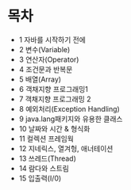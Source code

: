 # 목차

* 1 자바를 시작하기 전에
* 2 변수(Variable)
* 3 연산자(Operator)
* 4 조건문과 반복문
* 5 배열(Array)
* 6 객채지향 프로그래밍1
* 7 객채지향 프로그래밍 2
* 8 예외처리(Exception Handling)
* 9 java.lang패키지와 유용한 클래스
* 10 날짜와 시간 & 형식화
* 11 컬렉션 프레임웍
* 12 지네릭스, 열겨헝, 애너테이션
* 13 쓰레드(Thread)
* 14 람다와 스트림
* 15 입출력(I/0)
